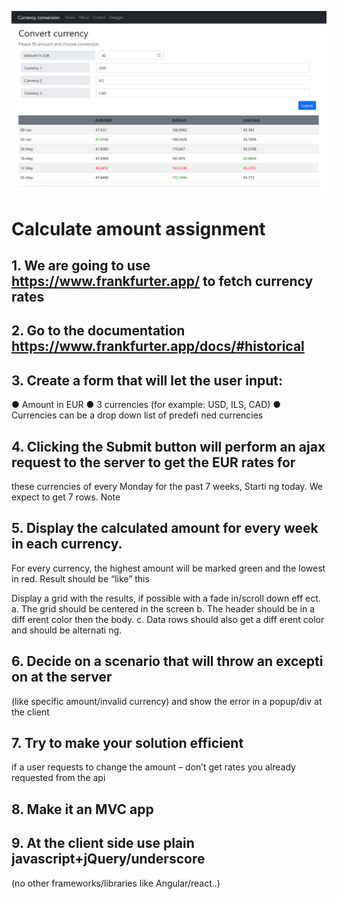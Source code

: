 ![preview](preview.png)

# Calculate amount assignment  

## 1.  We are going to use https://www.frankfurter.app/  to fetch currency rates 

## 2.  Go to the documentation https://www.frankfurter.app/docs/#historical 
 
## 3.  Create a form that will let the user input: 
●  Amount in EUR 
●  3 currencies (for example: USD, ILS, CAD) 
●  Currencies can be a drop down list of predefi ned currencies  
 
## 4.  Clicking the Submit button will perform an ajax request to the server to get the EUR rates for 
these currencies of every Monday for the past 7 weeks, Starti ng today. 
We expect to get 7 rows. 
Note 

## 5.  Display the calculated amount for every week in each currency. 

For every currency, the highest amount will be marked green and the lowest in red. 
Result should be “like” this 
 
Display a grid with the results, if possible with a fade in/scroll down eff ect. 
a.  The grid should be centered in the screen 
b.  The header should be in a diff erent color then the body. 
c.  Data rows should also get a diff erent color and should be alternati ng.  

## 6.  Decide on a scenario that will throw an excepti on at the server 

(like specific amount/invalid currency) 
and show the error in a popup/div at the client 

## 7.  Try to make your solution efficient

if a user requests to change the amount  – don’t get rates you already requested from the api 

## 8.  Make it an MVC app

## 9.  At the client side use plain javascript+jQuery/underscore

(no other frameworks/libraries like Angular/react..)
